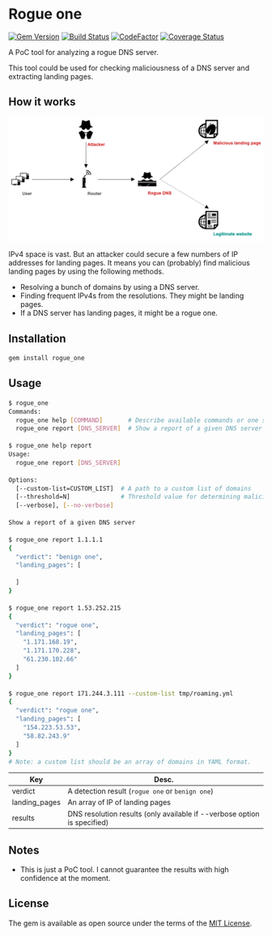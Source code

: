 # Rogue one

[![Gem Version](https://badge.fury.io/rb/rogue_one.svg)](https://badge.fury.io/rb/rogue_one)
[![Build Status](https://travis-ci.org/ninoseki/rogue_one.svg?branch=master)](https://travis-ci.org/ninoseki/rogue_one)
[![CodeFactor](https://www.codefactor.io/repository/github/ninoseki/rogue_one/badge)](https://www.codefactor.io/repository/github/ninoseki/rogue_one)
[![Coverage Status](https://coveralls.io/repos/github/ninoseki/rogue_one/badge.svg?branch=master)](https://coveralls.io/github/ninoseki/rogue_one?branch=master)

A PoC tool for analyzing a rogue DNS server.

This tool could be used for checking maliciousness of a DNS server and extracting landing pages.

## How it works

![image](./images/eyecatch.png)

IPv4 space is vast. But an attacker could secure a few numbers of IP addresses for landing pages.
It means you can (probably) find malicious landing pages by using the following methods.

- Resolving a bunch of domains by using a DNS server.
- Finding frequent IPv4s from the resolutions. They might be landing pages.
- If a DNS server has landing pages, it might be a rogue one.

## Installation

```bash
gem install rogue_one
```

## Usage

```bash
$ rogue_one
Commands:
  rogue_one help [COMMAND]       # Describe available commands or one specific command
  rogue_one report [DNS_SERVER]  # Show a report of a given DNS server

$ rogue_one help report
Usage:
  rogue_one report [DNS_SERVER]

Options:
  [--custom-list=CUSTOM_LIST]  # A path to a custom list of domains
  [--threshold=N]              # Threshold value for determining malicious or not
  [--verbose], [--no-verbose]

Show a report of a given DNS server

$ rogue_one report 1.1.1.1
{
  "verdict": "benign one",
  "landing_pages": [

  ]
}

$ rogue_one report 1.53.252.215
{
  "verdict": "rogue one",
  "landing_pages": [
    "1.171.168.19",
    "1.171.170.228",
    "61.230.102.66"
  ]
}

$ rogue_one report 171.244.3.111 --custom-list tmp/roaming.yml
{
  "verdict": "rogue one",
  "landing_pages": [
    "154.223.53.53",
    "58.82.243.9"
  ]
}
# Note: a custom list should be an array of domains in YAML format.
```

| Key           | Desc.                                                                    |
| ------------- | ------------------------------------------------------------------------ |
| verdict       | A detection result (`rogue one` or `benign one`)                         |
| landing_pages | An array of IP of landing pages                                          |
| results       | DNS resolution results (only available if --verbose option is specified) |

## Notes

- This is just a PoC tool. I cannot guarantee the results with high confidence at the moment.

## License

The gem is available as open source under the terms of the [MIT License](https://opensource.org/licenses/MIT).

